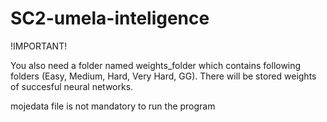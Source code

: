 # SC2-umela-inteligence

!IMPORTANT!

You also need a folder named weights_folder which contains following folders (Easy, Medium, Hard, Very Hard, GG). There will be stored weights of succesful neural networks.

mojedata file is not mandatory to run the program
